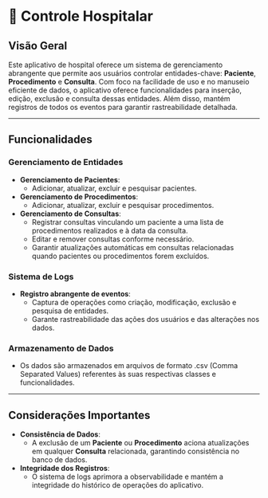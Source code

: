 # 🏥 Controle Hospitalar

## Visão Geral
Este aplicativo de hospital oferece um sistema de gerenciamento abrangente que permite aos usuários controlar entidades-chave: **Paciente**, **Procedimento** e **Consulta**. Com foco na facilidade de uso e no manuseio eficiente de dados, o aplicativo oferece funcionalidades para inserção, edição, exclusão e consulta dessas entidades. Além disso, mantém registros de todos os eventos para garantir rastreabilidade detalhada.

---

## Funcionalidades

### Gerenciamento de Entidades
- **Gerenciamento de Pacientes**:
  - Adicionar, atualizar, excluir e pesquisar pacientes.
- **Gerenciamento de Procedimentos**:
  - Adicionar, atualizar, excluir e pesquisar procedimentos.
- **Gerenciamento de Consultas**:
  - Registrar consultas vinculando um paciente a uma lista de procedimentos realizados e à data da consulta.
  - Editar e remover consultas conforme necessário.
  - Garantir atualizações automáticas em consultas relacionadas quando pacientes ou procedimentos forem excluídos.

### Sistema de Logs
- **Registro abrangente de eventos**:
  - Captura de operações como criação, modificação, exclusão e pesquisa de entidades.
  - Garante rastreabilidade das ações dos usuários e das alterações nos dados.

### Armazenamento de Dados
- Os dados são armazenados em arquivos de formato .csv (Comma Separated Values) referentes às suas respectivas classes e funcionalidades.


---

## Considerações Importantes
- **Consistência de Dados**:
  - A exclusão de um **Paciente** ou **Procedimento** aciona atualizações em qualquer **Consulta** relacionada, garantindo consistência no banco de dados.
- **Integridade dos Registros**:
  - O sistema de logs aprimora a observabilidade e mantém a integridade do histórico de operações do aplicativo.

